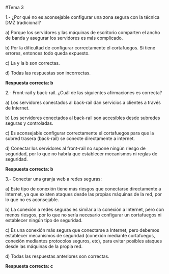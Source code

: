#Tema 3

1.- ¿Por qué no es aconsejable configurar una zona segura con la técnica DMZ tradicional?

a) Porque los servidores y las máquinas de escritorio comparten el ancho de banda y asegurar los servidores
es más complicado.

b) Por la dificultad de configurar correctamente el cortafuegos. Si tiene errores, entonces todo queda expuesto.

c) La y la b son correctas.

d) Todas las respuestas son incorrectas.

**Respuesta correcta: b**


2.- Front-rail y back-rail. ¿Cuál de las siguientes afirmaciones es correcta?

a) Los servidores conectados al back-rail dan servicios a clientes a través de Internet.

b) Los servidores conectados al back-rail son accesibles desde subredes seguras y controladas.

c) Es aconsejable configurar correctamente el cortafuegos para que la subred trasera (back-rail)
se conecte directamente a internet.

d) Conectar los servidores al front-rail no supone ningún riesgo de seguridad, por lo que no habría
que establecer mecanismos ni reglas de seguridad.

**Respuesta correcta: b**


3.- Conectar una granja web a redes seguras:

a) Este tipo de conexión tiene más riesgos que conectarse directamente a Internet, ya que 
existen ataques desde las propias máquinas de la red, por lo que no es aconsejable.

b) La conexión a redes seguras es similar a la conexión a Internet, pero con menos riesgos,
por lo que no sería necesario configurar un cortafuegos ni establecer ningún tipo de seguridad.

c) Es una conexión más segura que conectarse a Internet, pero debemos establecer mecanismos de seguridad
(conexión mediante cortafuegos, conexión mediantes protocolos seguros, etc), para evitar posibles ataques
desde las máquinas de la propia red.

d) Todas las respuestas anteriores son correctas.

**Respuesta correcta: c**
